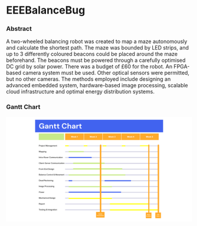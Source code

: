 # EEEBalanceBug

### Abstract
A two-wheeled balancing robot was created to map a maze autonomously and calculate the shortest path. The maze was bounded by LED strips, and up to 3 differently coloured beacons could be placed around the maze beforehand. The beacons must be powered through a carefully optimised DC grid by solar power. There was a budget of £60 for the robot. An FPGA-based camera system must be used. Other optical sensors were permitted, but no other cameras. The methods employed include designing an advanced embedded system, hardware-based image processing, scalable cloud infrastructure and optimal energy distribution systems.

### Gantt Chart
<img src="GanttChart.png"
     alt="Markdown Monster icon"
     style="float: left; margin-right: 10px;" />
